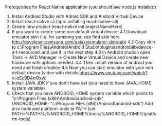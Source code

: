 Prerequisites for React Native application (you should ave node.js installed):
1. Install Android Studio with Adroid SDK and Android Virtual Device
2. Install react-native cli (npm install -g react-native-cli)
3. Create new project (react-native init projectNameHere)
4. If you want to create some non default virtual device:
4.1 Download emulator skin (i.e. for sumsong you can find skin here http://developer.samsung.com/galaxy/emulator-skin/tab)
4.2 Copy skin to c:\Program Files\Android\Android Studio\plugins\android\lib\device-art-resources\ and use it in the next step
4.3 In Android studion open Tools -> AVD Manager -> Create New Virtual Device and create new hardware with options needed.
4.4 Then install version of android you need and finish creation
4.5 Now you can start emulator with your non default device
(video with details https://www.youtube.com/watch?v=sSc9D4rrOxw)
5. Install JAVA JDK if you don't have yet (you need to have JAVA_HOME system variable)
6. Check that you have ANDROID_HOME system variable which points to "c:\Program Files (x86)\Android\android-sdk\"
(ANDROID_HOME="c:\Program Files (x86)\Android\android-sdk\")
 Add also tools and platform-tools to PATH
(set PATH=%PATH%;%ANDROID_HOME%\tools;%ANDROID_HOME%\platform-tools)